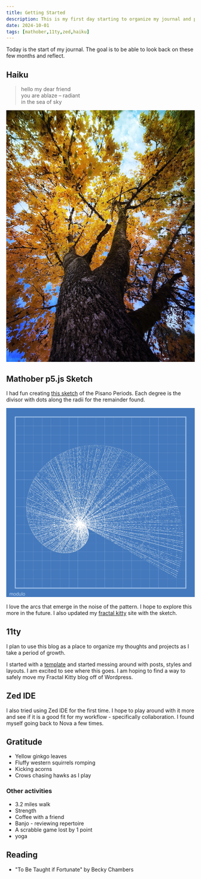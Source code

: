 ```yaml
---
title: Getting Started
description: This is my first day starting to organize my journal and projects.
date: 2024-10-01
tags: [mathober,11ty,zed,haiku]
---
```


Today is the start of my journal. The goal is to be able to look back on these few months and reflect.

## Haiku
<blockquote class="haiku">
hello my dear friend<br>
you are ablaze – radiant<br>
in the sea of sky
</blockquote>

<img src="./ablaze.jpg" alt="A photo of maple in autumn yellow from beneathe with vivid colors with a blue sky.">


## Mathober p5.js Sketch
I had fun creating [this sketch](https://codepen.io/fractalkitty/pen/abeYVGK) of the Pisano Periods. Each degree is the divisor with dots along the radii for the remainder found.

<img src="./modulo.jpg" alt="A shell shaped graph of the pisano periods on a blueprint design.">

I love the arcs that emerge in the noise of the pattern. I hope to explore this more in the future.
I also updated my [fractal kitty](https://fractalkitty.com/2024/10/01/mathober-2024-sketches/) site with the sketch.

## 11ty

I plan to use this blog as a place to organize my thoughts and projects as I take a period of growth.

I started with a [template](https://github.com/11ty/eleventy-base-blog) and started messing around with posts, styles and layouts. I am excited to see where this goes. I am hoping to find a way to safely move my Fractal Kitty blog off of Wordpress.

## Zed IDE

I also tried using Zed IDE for the first time. I hope to play around with it more and see if it is a good fit for my workflow - specifically collaboration. I found myself going back to Nova a few times.

## Gratitude
- Yellow ginkgo leaves
- Fluffy western squirrels romping
- Kicking acorns
- Crows chasing hawks as I play

### Other activities
- 3.2 miles walk
- Strength
- Coffee with a friend
- Banjo - reviewing repertoire
- A scrabble game lost by 1 point
- yoga

## Reading
- "To Be Taught if Fortunate" by Becky Chambers
